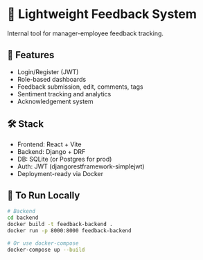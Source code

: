 # 📝 Lightweight Feedback System

Internal tool for manager-employee feedback tracking.

## 🚀 Features
- Login/Register (JWT)
- Role-based dashboards
- Feedback submission, edit, comments, tags
- Sentiment tracking and analytics
- Acknowledgement system

## 🛠️ Stack
- Frontend: React + Vite
- Backend: Django + DRF
- DB: SQLite (or Postgres for prod)
- Auth: JWT (djangorestframework-simplejwt)
- Deployment-ready via Docker

## 🐳 To Run Locally

```bash
# Backend
cd backend
docker build -t feedback-backend .
docker run -p 8000:8000 feedback-backend

# Or use docker-compose
docker-compose up --build
